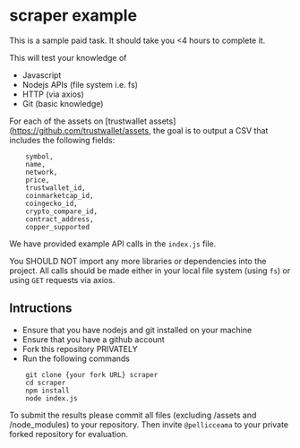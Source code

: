 # scraper example

This is a sample paid task. It should take you <4 hours to complete it.

This will test your knowledge of
- Javascript
- Nodejs APIs (file system i.e. fs)
- HTTP (via axios)
- Git (basic knowledge)

For each of the assets on [trustwallet assets](https://github.com/trustwallet/assets, the goal is to output a CSV that includes the following fields:

```
    symbol, 
    name, 
    network, 
    price, 
    trustwallet_id, 
    coinmarketcap_id, 
    coingecko_id, 
    crypto_compare_id, 
    contract_address, 
    copper_supported
```

We have provided example API calls in the `index.js` file. 

You SHOULD NOT import any more libraries or dependencies into the project. All calls should be made either in your local file system (using `fs`) or using `GET` requests via axios.

## Intructions

- Ensure that you have nodejs and git installed on your machine
- Ensure that you have a github account
- Fork this repository PRIVATELY
- Run the following commands

```
    git clone {your fork URL} scraper
    cd scraper
    npm install 
    node index.js
```


To submit the results please commit all files (excluding /assets and /node_modules) to your repository. Then invite `@pellicceama` to your private forked repository for evaluation.
